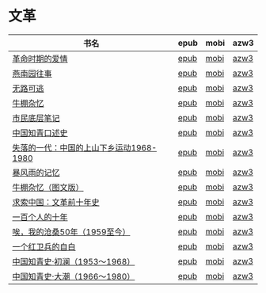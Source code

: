 # 文革

| 书名 | epub | mobi | azw3 |
| --- | --- | --- | --- |
| [革命时期的爱情](http://ct.dalanmei.com/f/31084289-571918050-51c80e) | [epub](http://ct.dalanmei.com/f/31084289-571918050-51c80e) | [mobi](http://ct.dalanmei.com/f/31084289-571558471-935298) | [azw3](http://ct.dalanmei.com/f/31084289-572204002-9adff9) |
| [燕南园往事](http://ct.dalanmei.com/f/31084289-571807396-ff2493) | [epub](http://ct.dalanmei.com/f/31084289-571807396-ff2493) | [mobi](http://ct.dalanmei.com/f/31084289-571539643-be1e26) | [azw3](http://ct.dalanmei.com/f/31084289-571992382-466711) |
| [无路可逃](http://ct.dalanmei.com/f/31084289-571813271-0f2be5) | [epub](http://ct.dalanmei.com/f/31084289-571813271-0f2be5) | [mobi](http://ct.dalanmei.com/f/31084289-571543206-3dd2ba) | [azw3](http://ct.dalanmei.com/f/31084289-572014386-319f06) |
| [牛棚杂忆](None) | [epub](None) | [mobi](None) | [azw3](None) |
| [市民底层笔记](http://ct.dalanmei.com/f/31084289-571917785-b55bc4) | [epub](http://ct.dalanmei.com/f/31084289-571917785-b55bc4) | [mobi](http://ct.dalanmei.com/f/31084289-571558375-0980bc) | [azw3](http://ct.dalanmei.com/f/31084289-572075272-6a7c08) |
| [中国知青口述史](None) | [epub](None) | [mobi](None) | [azw3](None) |
| [失落的一代：中国的上山下乡运动1968-1980](None) | [epub](None) | [mobi](None) | [azw3](None) |
| [暴风雨的记忆](None) | [epub](None) | [mobi](None) | [azw3](None) |
| [牛棚杂忆（图文版）](None) | [epub](None) | [mobi](None) | [azw3](None) |
| [求索中国：文革前十年史](None) | [epub](None) | [mobi](None) | [azw3](None) |
| [一百个人的十年](http://ct.dalanmei.com/f/31084289-595860211-35b4dc) | [epub](http://ct.dalanmei.com/f/31084289-595860211-35b4dc) | [mobi](http://ct.dalanmei.com/f/31084289-595858461-3ad979) | [azw3](http://ct.dalanmei.com/f/31084289-595859929-a2a17c) |
| [唉，我的沧桑50年（1959至今）](None) | [epub](None) | [mobi](None) | [azw3](None) |
| [一个红卫兵的自白](http://ct.dalanmei.com/f/31084289-571787295-711684) | [epub](http://ct.dalanmei.com/f/31084289-571787295-711684) | [mobi](http://ct.dalanmei.com/f/31084289-571453725-b2727f) | [azw3](http://ct.dalanmei.com/f/31084289-571887179-4c650b) |
| [中国知青史·初澜（1953～1968）](http://ct.dalanmei.com/f/31084289-571788857-9c53e4) | [epub](http://ct.dalanmei.com/f/31084289-571788857-9c53e4) | [mobi](http://ct.dalanmei.com/f/31084289-571456549-98c91c) | [azw3](http://ct.dalanmei.com/f/31084289-571893312-64a17a) |
| [中国知青史·大潮（1966～1980）](http://ct.dalanmei.com/f/31084289-571788876-0ceb0d) | [epub](http://ct.dalanmei.com/f/31084289-571788876-0ceb0d) | [mobi](http://ct.dalanmei.com/f/31084289-571456553-9d3548) | [azw3](http://ct.dalanmei.com/f/31084289-571893331-a09b20) |
